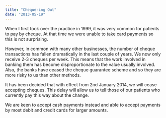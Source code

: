 ```yaml
---
title: "Cheque-ing Out"
date: "2013-05-19"
---
```


When I first took over the practice in 1999, it was very common for patients to pay by cheque. At that time we were unable to take card payments so this is not surprising.
<!-- excerpt -->
However, in common with many other businesses, the number of cheque transactions has fallen dramatically in the last couple of years. We now only receive 2-3 cheques per week. This means that the work involved in banking them has become disproportionate to the value usually involved. Also, the banks have ceased the cheque guarantee scheme and so they are more risky to us than other methods.

It has been decided that with effect from 2nd January 2014, we will cease accepting cheques. This delay will allow us to tell those of our patients who currently pay this way about the change.

We are keen to accept cash payments instead and able to accept payments by most debit and credit cards for larger amounts.
